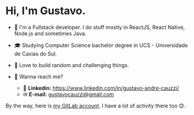 # Hi, I'm Gustavo.

- 🚀 I'm a Fullstack developer. I do stuff mostly in ReactJS, React Native, Node.js and sometimes Java.

- 🎓 Studying Computer Science bachelor degree in UCS - Universidade de Caxias do Sul.

- 💜 Love to build random and challenging things.

- 💬 Wanna reach me?
  - 🔗 **Linkedin:** https://www.linkedin.com/in/gustavo-andre-cauzzi/
  - ✉ **E-mail:** gustavocauzzi@gmail.com

By the way, here is [my GitLab account](https://gitlab.com/Gustavo-Cauzzi). I have a lot of activity there too 😊.
